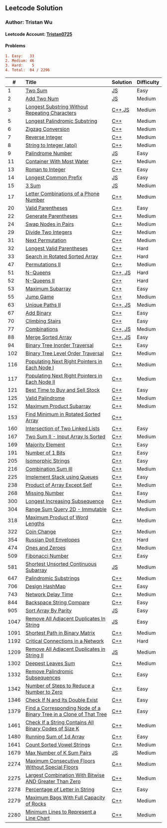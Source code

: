 ## Leetcode Solution

### Author: Tristan Wu

#### Leetcode Account: [Tristan0725](https://leetcode.com/Tristan0725/)

#### Problems

```diff
1. Easy:   33
2. Medium: 46
3. Hard:    5
4. Total:  84 / 2296
```

| #    | Title                                                                                                                                                                   | Solution                                                                                                                                      | Difficulty |
| ---- | :---------------------------------------------------------------------------------------------------------------------------------------------------------------------- | :-------------------------------------------------------------------------------------------------------------------------------------------- | :--------- |
| 1    | [Two Sum](https://leetcode.com/problems/two-sum/)                                                                                                                       | [JS](https://github.com/Po-Hsien39/Leetcode-sol/tree/main/algorithm/0001-Two_Sum)                                                             | Easy       |
| 2    | [Add Two Num](https://leetcode.com/problems/add-two-numbers/)                                                                                                           | [JS](https://github.com/Po-Hsien39/Leetcode-sol/tree/main/algorithm/0002-Add_Two_Num)                                                         | Medium     |
| 3    | [Longest Substring Without Repeating Characters](https://leetcode.com/problems/longest-substring-without-repeating-characters/)                                         | [C++,JS](https://github.com/Po-Hsien39/Leetcode-sol/tree/main/algorithm/0003-Longest_Substring_Without_Repeating_Characters)                  | Medium     |
| 5    | [Longest Palindromic Substring](https://leetcode.com/problems/longest-palindromic-substring/)                                                                           | [C++](https://github.com/Po-Hsien39/Leetcode-sol/tree/main/algorithm/0005-Longest-Palindromic-Substring)                                      | Medium     |
| 6    | [Zigzag Conversion](https://leetcode.com/problems/zigzag-conversion/)                                                                                                   | [C++](https://github.com/Po-Hsien39/Leetcode-sol/tree/main/algorithm/0006-Zigzag-Conversion)                                                  | Medium     |
| 7    | [Reverse Integer](https://leetcode.com/problems/reverse-integer/)                                                                                                       | [C++](https://github.com/Po-Hsien39/Leetcode-sol/tree/main/algorithm/0007-Reverse-Integer)                                                    | Medium     |
| 8    | [String to Integer (atoi)](https://leetcode.com/problems/string-to-integer-atoi/)                                                                                       | [C++](<https://github.com/Po-Hsien39/Leetcode-sol/tree/main/algorithm/0008-String-to-Integer-(atoi)>)                                         | Medium     |
| 9    | [Palindrome Number](https://leetcode.com/problems/palindrome-number/)                                                                                                   | [JS](https://github.com/Po-Hsien39/Leetcode-sol/tree/main/algorithm/0009-Palindrome_Number)                                                   | Easy       |
| 11   | [Container With Most Water](https://leetcode.com/problems/container-with-most-water/)                                                                                   | [C++](https://github.com/Po-Hsien39/Leetcode-sol/tree/main/algorithm/0011-Container-With-Most-Water)                                          | Medium     |
| 13   | [Roman to Integer](https://leetcode.com/problems/roman-to-integer/)                                                                                                     | [C++](https://github.com/Po-Hsien39/Leetcode-sol/tree/main/algorithm/0013-Roman-to-Integer)                                                   | Easy       |
| 14   | [Longest Common Prefix](https://leetcode.com/problems/longest-common-prefix/)                                                                                           | [JS](https://github.com/Po-Hsien39/Leetcode-sol/tree/main/algorithm/0014-Longest_Common_Prefix)                                               | Easy       |
| 15   | [3 Sum](https://leetcode.com/problems/3sum/)                                                                                                                            | [JS](https://github.com/Po-Hsien39/Leetcode-sol/tree/main/algorithm/0015-3sum)                                                                | Medium     |
| 17   | [Letter Combinations of a Phone Number](https://leetcode.com/problems/letter-combinations-of-a-phone-number/)                                                           | [C++](https://github.com/Po-Hsien39/Leetcode-sol/tree/main/algorithm/0017-Letter-Combinations-of-a-Phone-Number)                              | Medium     |
| 20   | [Valid Parentheses](https://leetcode.com/problems/valid-parentheses/)                                                                                                   | [C++](https://github.com/Po-Hsien39/Leetcode-sol/tree/main/algorithm/0020-Valid-Parentheses)                                                  | Easy       |
| 22   | [Generate Parentheses](https://leetcode.com/problems/generate-parentheses/)                                                                                             | [C++](https://github.com/Po-Hsien39/Leetcode-sol/tree/main/algorithm/0022-Generate-Parentheses)                                               | Medium     |
| 24   | [Swap Nodes in Pairs](https://leetcode.com/problems/swap-nodes-in-pairs/)                                                                                               | [C++](https://github.com/Po-Hsien39/Leetcode-sol/tree/main/algorithm/0024-Swap-Nodes-in-Pairs)                                                | Medium     |
| 29   | [Divide Two Integers](https://leetcode.com/problems/divide-two-integers/)                                                                                               | [C++](https://github.com/Po-Hsien39/Leetcode-sol/tree/main/algorithm/0029-Divide-Two-Integers)                                                | Medium     |
| 31   | [Next Permutation](https://leetcode.com/problems/next-permutation/)                                                                                                     | [C++](https://github.com/Po-Hsien39/Leetcode-sol/tree/main/algorithm/0031-Next-Permutation)                                                   | Medium     |
| 32   | [Longest Valid Parentheses](https://leetcode.com/problems/longest-valid-parentheses/)                                                                                   | [C++](https://github.com/Po-Hsien39/Leetcode-sol/tree/main/algorithm/0032-Longest-Valid-Parentheses)                                          | Hard       |
| 33   | [Search in Rotated Sorted Array](https://leetcode.com/problems/search-in-rotated-sorted-array/)                                                                         | [C++](https://github.com/Po-Hsien39/Leetcode-sol/tree/main/algorithm/0033-Search-in-Rotated-Sorted-Array)                                     | Hard       |
| 47   | [Permutations II](https://leetcode.com/problems/permutations-ii/)                                                                                                       | [C++](https://github.com/Po-Hsien39/Leetcode-sol/tree/main/algorithm/0047-Permutations-II)                                                    | Medium     |
| 51   | [N-Queens](https://leetcode.com/problems/n-queens/)                                                                                                                     | [C++, JS](https://github.com/Po-Hsien39/Leetcode-sol/tree/main/algorithm/0051-N-Queens)                                                       | Hard       |
| 52   | [N-Queens II](https://leetcode.com/problems/n-queens-ii/)                                                                                                               | [C++](https://github.com/Po-Hsien39/Leetcode-sol/tree/main/algorithm/0052-N-Queens-II)                                                        | Hard       |
| 53   | [Maximum Subarray](https://leetcode.com/problems/maximum-subarray/)                                                                                                     | [C++](https://github.com/Po-Hsien39/Leetcode-sol/tree/main/algorithm/0053-Maximum-Subarray)                                                   | Easy       |
| 55   | [Jump Game](https://leetcode.com/problems/jump-game/)                                                                                                                   | [C++](https://github.com/Po-Hsien39/Leetcode-sol/tree/main/algorithm/0055-Jump-Game)                                                          | Medium     |
| 63   | [Unique Paths II](https://leetcode.com/problems/unique-paths-ii/)                                                                                                       | [C++, JS](https://github.com/Po-Hsien39/Leetcode-sol/tree/main/algorithm/0063-Unique-Paths-II)                                                | Medium     |
| 67   | [Add Binary](https://leetcode.com/problems/add-binary/)                                                                                                                 | [C++](https://github.com/Po-Hsien39/Leetcode-sol/tree/main/algorithm/0067-Add-Binary)                                                         | Easy       |
| 70   | [Climbing Stairs](https://leetcode.com/problems/climbing-stairs/)                                                                                                       | [C++](https://github.com/Po-Hsien39/Leetcode-sol/tree/main/algorithm/0070-Climbing-Stairs)                                                    | Easy       |
| 77   | [Combinations](https://leetcode.com/problems/combinations/)                                                                                                             | [C++, JS](https://github.com/Po-Hsien39/Leetcode-sol/tree/main/algorithm/0077-Combinations)                                                   | Medium     |
| 88   | [Merge Sorted Array](https://leetcode.com/problems/merge-sorted-array/)                                                                                                 | [C++, JS](https://github.com/Po-Hsien39/Leetcode-sol/tree/main/algorithm/0088-Merge-Sorted-Array)                                             | Easy       |
| 94   | [Binary Tree Inorder Traversal](https://leetcode.com/problems/binary-tree-inorder-traversal/)                                                                           | [C++](https://github.com/Po-Hsien39/Leetcode-sol/tree/main/algorithm/0094-Binary-Tree-Inorder-Traversal)                                      | Easy       |
| 102  | [Binary Tree Level Order Traversal](https://leetcode.com/problems/binary-tree-level-order-traversal/)                                                                   | [C++](https://github.com/Po-Hsien39/Leetcode-sol/tree/main/algorithm/0102-Binary-Tree-Level-Order-Traversal)                                  | Medium     |
| 116  | [Populating Next Right Pointers in Each Node I](https://leetcode.com/problems/populating-next-right-pointers-in-each-node/)                                             | [C++](https://github.com/Po-Hsien39/Leetcode-sol/tree/main/algorithm/0116-Populating-Next-Right-Pointers-in-Each-Node-I)                      | Medium     |
| 117  | [Populating Next Right Pointers in Each Node II](https://leetcode.com/problems/populating-next-right-pointers-in-each-node-ii/)                                         | [C++](https://github.com/Po-Hsien39/Leetcode-sol/tree/main/algorithm/0117-Populating-Next-Right-Pointers-in-Each-Node-II)                     | Medium     |
| 121  | [Best Time to Buy and Sell Stock](https://leetcode.com/problems/best-time-to-buy-and-sell-stock/)                                                                       | [C++](https://github.com/Po-Hsien39/Leetcode-sol/tree/main/algorithm/0121-Best-Time-to-Buy-and-Sell-Stock)                                    | Easy       |
| 125  | [Valid Palindrome](https://leetcode.com/problems/valid-palindrome/)                                                                                                     | [C++](https://github.com/Po-Hsien39/Leetcode-sol/tree/main/algorithm/0125-Valid-Palindrome)                                                   | Medium     |
| 152  | [Maximum Product Subarray](https://leetcode.com/problems/maximum-product-subarray/)                                                                                     | [C++](https://github.com/Po-Hsien39/Leetcode-sol/tree/main/algorithm/0152-Maximum-Product-Subarray)                                           | Medium     |
| 153  | [Find Minimum in Rotated Sorted Array](https://leetcode.com/problems/find-minimum-in-rotated-sorted-array/)                                                             | [C++](https://github.com/Po-Hsien39/Leetcode-sol/tree/main/algorithm/0153-Find-Minimum-in-Rotated-Sorted-Array)                               |
| 160  | [Intersection of Two Linked Lists](https://leetcode.com/problems/intersection-of-two-linked-lists/)                                                                     | [C++](https://github.com/Po-Hsien39/Leetcode-sol/tree/main/algorithm/0160-Intersection-of-Two-Linked-Lists)                                   | Easy       |
| 167  | [Two Sum II - Input Array Is Sorted](https://leetcode.com/problems/two-sum-ii-input-array-is-sorted/)                                                                   | [C++](https://github.com/Po-Hsien39/Leetcode-sol/tree/main/algorithm/0167-Two-Sum-II-Input-Array-Is-Sorted)                                   | Medium     |
| 169  | [Majority Element](https://leetcode.com/problems/majority-element/)                                                                                                     | [C++](https://github.com/Po-Hsien39/Leetcode-sol/tree/main/algorithm/0169-Majority-Element)                                                   | Easy       |
| 191  | [Number of 1 Bits](https://leetcode.com/problems/number-of-1-bits/)                                                                                                     | [C++](https://github.com/Po-Hsien39/Leetcode-sol/tree/main/algorithm/0191-Number-of-1-Bits)                                                   | Easy       |
| 205  | [Isomorphic Strings](https://leetcode.com/problems/isomorphic-strings/)                                                                                                 | [C++](https://github.com/Po-Hsien39/Leetcode-sol/tree/main/algorithm/0205-Isomorphic-Strings)                                                 | Easy       |
| 216  | [Combination Sum III](https://leetcode.com/problems/combination-sum-iii/)                                                                                               | [C++](https://github.com/Po-Hsien39/Leetcode-sol/tree/main/algorithm/0216-Combination-Sum-III)                                                | Medium     |
| 225  | [Implement Stack using Queues](https://leetcode.com/problems/implement-stack-using-queues/)                                                                             | [C++](https://github.com/Po-Hsien39/Leetcode-sol/tree/main/algorithm/0225-Implement-Stack-using-Queues)                                       | Easy       |
| 238  | [Product of Array Except Self](https://leetcode.com/problems/product-of-array-except-self/)                                                                             | [C++](https://github.com/Po-Hsien39/Leetcode-sol/tree/main/algorithm/0238-Product-of-Array-Except-Self)                                       | Medium     |
| 268  | [Missing Number](https://leetcode.com/problems/missing-number/)                                                                                                         | [C++](https://github.com/Po-Hsien39/Leetcode-sol/tree/main/algorithm/0268-Missing-Number)                                                     | Easy       |
| 300  | [Longest Increasing Subsequence](https://leetcode.com/problems/longest-increasing-subsequence/)                                                                         | [C++](https://github.com/Po-Hsien39/Leetcode-sol/tree/main/algorithm/0300-Longest-Increasing-Subsequence)                                     | Medium     |
| 304  | [Range Sum Query 2D - Immutable](https://leetcode.com/problems/range-sum-query-2d-immutable/)                                                                           | [C++](https://github.com/Po-Hsien39/Leetcode-sol/tree/main/algorithm/0304-Range-Sum-Query-2D-Immutable)                                       | Medium     |
| 318  | [Maximum Product of Word Lengths](https://leetcode.com/problems/maximum-product-of-word-lengths/)                                                                       | [C++](https://github.com/Po-Hsien39/Leetcode-sol/tree/main/algorithm/0318-Maximum-Product-of-Word-Lengths)                                    | Medium     |
| 322  | [Coin Change](https://leetcode.com/problems/coin-change/)                                                                                                               | [C++](https://github.com/Po-Hsien39/Leetcode-sol/tree/main/algorithm/0322-Coin-Change)                                                        | Medium     |
| 354  | [Russian Doll Envelopes](https://leetcode.com/problems/russian-doll-envelopes/)                                                                                         | [C++](https://github.com/Po-Hsien39/Leetcode-sol/tree/main/algorithm/0354-Russian-Doll-Envelopes)                                             | Hard       |
| 474  | [Ones and Zeroes](https://leetcode.com/problems/ones-and-zeroes/)                                                                                                       | [C++](https://github.com/Po-Hsien39/Leetcode-sol/tree/main/algorithm/0474-Ones-and-Zeroes)                                                    | Medium     |
| 509  | [Fibonacci Number](https://leetcode.com/problems/fibonacci-number/)                                                                                                     | [C++](https://github.com/Po-Hsien39/Leetcode-sol/tree/main/algorithm/0509-Fibonacci-Number)                                                   | Easy       |
| 581  | [Shortest Unsorted Continuous Subarray](https://leetcode.com/problems/shortest-unsorted-continuous-subarray/)                                                           | [JS](https://github.com/Po-Hsien39/Leetcode-sol/tree/main/algorithm/0581-Shortest-Unsorted-Continuous-Subarray)                               | Medium     |
| 647  | [Palindromic Substrings](https://leetcode.com/problems/palindromic-substrings/)                                                                                         | [C++](https://github.com/Po-Hsien39/Leetcode-sol/tree/main/algorithm/0647-Palindromic-Substrings)                                             | Medium     |
| 706  | [Design HashMap](https://leetcode.com/problems/design-hashmap/)                                                                                                         | [C++](https://github.com/Po-Hsien39/Leetcode-sol/tree/main/algorithm/0706-Design-HashMap)                                                     | Easy       |
| 743  | [Network Delay Time](https://leetcode.com/problems/network-delay-time/)                                                                                                 | [C++](https://github.com/Po-Hsien39/Leetcode-sol/tree/main/algorithm/0743-Network-Delay-Time)                                                 | Medium     |
| 844  | [Backspace String Compare](https://leetcode.com/problems/backspace-string-compare/)                                                                                     | [C++](https://github.com/Po-Hsien39/Leetcode-sol/tree/main/algorithm/0844-Backspace-String-Compare)                                           | Easy       |
| 905  | [Sort Array By Parity](https://leetcode.com/problems/sort-array-by-parity/)                                                                                             | [JS](https://github.com/Po-Hsien39/Leetcode-sol/tree/main/algorithm/0905-Sort-Array-By-Parity)                                                | Easy       |
| 1047 | [Remove All Adjacent Duplicates In String](https://leetcode.com/problems/remove-all-adjacent-duplicates-in-string/)                                                     | [JS](https://github.com/Po-Hsien39/Leetcode-sol/tree/main/algorithm/1047-Remove-All-Adjacent-Duplicates-In-String)                            | Easy       |
| 1091 | [Shortest Path in Binary Matrix](https://leetcode.com/problems/shortest-path-in-binary-matrix/)                                                                         | [C++](https://github.com/Po-Hsien39/Leetcode-sol/tree/main/algorithm/1091-Shortest-Path-in-Binary-Matrix)                                     | Medium     |
| 1192 | [Critical Connections in a Network](https://leetcode.com/problems/critical-connections-in-a-network/)                                                                   | [C++](https://github.com/Po-Hsien39/Leetcode-sol/tree/main/algorithm/1192-Critical-Connections-in-a-Network)                                  | Hard       |
| 1209 | [Remove All Adjacent Duplicates in String II](https://leetcode.com/problems/remove-all-adjacent-duplicates-in-string-ii/)                                               | [JS](https://github.com/Po-Hsien39/Leetcode-sol/tree/main/algorithm/1209-Remove-All-Adjacent-Duplicates-in-String-II)                         | Medium     |
| 1302 | [Deepest Leaves Sum](https://leetcode.com/problems/deepest-leaves-sum/)                                                                                                 | [C++](https://github.com/Po-Hsien39/Leetcode-sol/tree/main/algorithm/1302-Deepest-Leaves-Sum)                                                 | Medium     |
| 1332 | [Remove Palindromic Subsequences](https://leetcode.com/problems/remove-palindromic-subsequences/)                                                                       | [C++](https://github.com/Po-Hsien39/Leetcode-sol/tree/main/algorithm/1332-Remove-Palindromic-Subsequences)                                    | Easy       |
| 1342 | [Number of Steps to Reduce a Number to Zero](https://leetcode.com/problems/number-of-steps-to-reduce-a-number-to-zero/)                                                 | [C++](https://github.com/Po-Hsien39/Leetcode-sol/tree/main/algorithm/1342-Number-of-Steps-to-Reduce-a-Number-to-Zero)                         | Easy       |
| 1346 | [Check If N and Its Double Exist](https://leetcode.com/problems/check-if-n-and-its-double-exist/)                                                                       | [C++](https://github.com/Po-Hsien39/Leetcode-sol/tree/main/algorithm/1346-Check-If-N-and-Its-Double-Exist)                                    | Easy       |
| 1379 | [Find a Corresponding Node of a Binary Tree in a Clone of That Tree](https://leetcode.com/problems/find-a-corresponding-node-of-a-binary-tree-in-a-clone-of-that-tree/) | [C++](https://github.com/Po-Hsien39/Leetcode-sol/tree/main/algorithm/1379-Find-a-Corresponding-Node-of-a-Binary-Tree-in-a-Clone-of-That-Tree) | Easy       |
| 1461 | [Check If a String Contains All Binary Codes of Size K](https://leetcode.com/problems/check-if-a-string-contains-all-binary-codes-of-size-k/)                           | [C++](https://github.com/Po-Hsien39/Leetcode-sol/tree/main/algorithm/1461-Check-If-a-String-Contains-All-Binary-Codes-of-Size-K)              | Medium     |
| 1480 | [Running Sum of 1d Array](https://leetcode.com/problems/running-sum-of-1d-array/)                                                                                       | [C++](https://github.com/Po-Hsien39/Leetcode-sol/tree/main/algorithm/1480-Running-Sum-of-1d-Array)                                            | Easy       |
| 1641 | [Count Sorted Vowel Strings](https://leetcode.com/problems/count-sorted-vowel-strings/)                                                                                 | [C++](https://github.com/Po-Hsien39/Leetcode-sol/tree/main/algorithm/1641-Count-Sorted-Vowel-Strings)                                         | Medium     |
| 1679 | [Max Number of K Sum Pairs](https://leetcode.com/problems/max-number-of-k-sum-pairs/)                                                                                   | [JS](https://github.com/Po-Hsien39/Leetcode-sol/tree/main/algorithm/1679-Max-Number-of-K-Sum-Pairs)                                           | Medium     |
| 2274 | [Maximum Consecutive Floors Without Special Floors](https://leetcode.com/problems/maximum-consecutive-floors-without-special-floors/)                                   | [C++](https://github.com/Po-Hsien39/Leetcode-sol/tree/main/algorithm/2274-Maximum-Consecutive-Floors-Without-Special-Floors)                  | Medium     |
| 2275 | [Largest Combination With Bitwise AND Greater Than Zero](https://leetcode.com/problems/largest-combination-with-bitwise-and-greater-than-zero/)                         | [C++](https://github.com/Po-Hsien39/Leetcode-sol/tree/main/algorithm/2275-Largest-Combination-With-Bitwise-AND-Greater-Than-Zero)             | Medium     |
| 2278 | [Percentage of Letter in String](https://leetcode.com/problems/percentage-of-letter-in-string/)                                                                         | [C++](https://github.com/Po-Hsien39/Leetcode-sol/tree/main/algorithm/2278-Percentage-of-Letter-in-String)                                     | Easy       |
| 2279 | [Maximum Bags With Full Capacity of Rocks](https://leetcode.com/problems/maximum-bags-with-full-capacity-of-rocks/)                                                     | [C++](https://github.com/Po-Hsien39/Leetcode-sol/tree/main/algorithm/2279-Maximum-Bags-With-Full-Capacity-of-Rocks)                           | Medium     |
| 2280 | [Minimum Lines to Represent a Line Chart](https://leetcode.com/problems/minimum-lines-to-represent-a-line-chart/)                                                       | [C++](https://github.com/Po-Hsien39/Leetcode-sol/tree/main/algorithm/2280-Minimum-Lines-to-Represent-a-Line-Chart)                            | Medium     |
